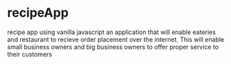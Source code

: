 # recipeApp
recipe app using vanilla javascript an application that will enable eateries and restaurant to recieve order placement over the internet.
 This will enable small business owners and big business owners to offer proper service to their customers